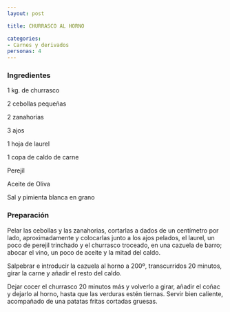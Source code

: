 ```yaml
---
layout: post

title: CHURRASCO AL HORNO

categories:
- Carnes y derivados
personas: 4 
---
```

<h3>Ingredientes</h3>
1 kg. de churrasco

2 cebollas pequeñas

2 zanahorias

3 ajos

1 hoja de laurel

1 copa de caldo de carne

Perejil

Aceite de Oliva

Sal y pimienta blanca en grano

<h3>Preparación</h3>
Pelar las cebollas y las zanahorias, cortarlas a dados de un centímetro por lado, aproximadamente y colocarlas junto a los ajos pelados, el laurel, un poco de perejil trinchado y el churrasco troceado, en una cazuela de barro; abocar el vino, un poco de aceite y la mitad del caldo.

Salpebrar e introducir la cazuela al horno a 200&ordm;, transcurridos 20 minutos, girar la carne y añadir el resto del caldo.

Dejar cocer el churrasco 20 minutos más y volverlo a girar, añadir el coñac y dejarlo al horno, hasta que las verduras estén tiernas. Servir bien caliente, acompañado de una patatas fritas cortadas gruesas.

